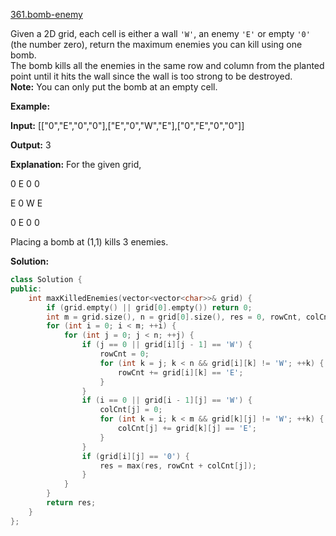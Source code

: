 [361.bomb-enemy](https://leetcode.com/problems/bomb-enemy/)  

Given a 2D grid, each cell is either a wall `'W'`, an enemy `'E'` or empty `'0'` (the number zero), return the maximum enemies you can kill using one bomb.  
The bomb kills all the enemies in the same row and column from the planted point until it hits the wall since the wall is too strong to be destroyed.  
**Note:** You can only put the bomb at an empty cell.

**Example:**

  
**Input:** \[\["0","E","0","0"\],\["E","0","W","E"\],\["0","E","0","0"\]\]
  
**Output:** 3 
  
**Explanation:** For the given grid,
  

  
0 E 0 0 
  
E 0 W E 
  
0 E 0 0
  

  
Placing a bomb at (1,1) kills 3 enemies.  



**Solution:**  

```cpp
class Solution {
public:
    int maxKilledEnemies(vector<vector<char>>& grid) {
        if (grid.empty() || grid[0].empty()) return 0;
        int m = grid.size(), n = grid[0].size(), res = 0, rowCnt, colCnt[n];
        for (int i = 0; i < m; ++i) {
            for (int j = 0; j < n; ++j) {
                if (j == 0 || grid[i][j - 1] == 'W') {
                    rowCnt = 0;
                    for (int k = j; k < n && grid[i][k] != 'W'; ++k) {
                        rowCnt += grid[i][k] == 'E';
                    }
                }
                if (i == 0 || grid[i - 1][j] == 'W') {
                    colCnt[j] = 0;
                    for (int k = i; k < m && grid[k][j] != 'W'; ++k) {
                        colCnt[j] += grid[k][j] == 'E';
                    }
                }
                if (grid[i][j] == '0') {
                    res = max(res, rowCnt + colCnt[j]);
                }
            }
        }
        return res;
    }
};
```
      